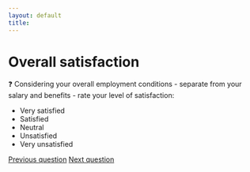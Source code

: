 ```yaml
---
layout: default
title: 
---
```


# Overall satisfaction

:question: Considering your overall employment conditions - separate from your salary and benefits - rate your level of satisfaction:

- Very satisfied
- Satisfied
- Neutral
- Unsatisfied
- Very unsatisfied

[Previous question](./Ea_1_salary_satisfaction.html)
[Next question](./Ea_3_salary_attitudes.html)